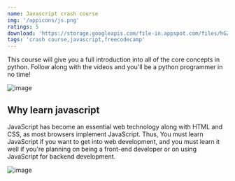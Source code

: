 ```yaml
---
name: Javascript crash course
img: '/appicons/js.png'
ratings: 5
download: 'https://storage.googleapis.com/file-in.appspot.com/files/hGZZQtO6xZ.zip'
tags: 'crash course,javascript,freecodecamp'
---
```


This course will give you a full introduction into all of the core concepts in python. Follow along with the videos and you'll be a python programmer in no time!

<img src="../../screenshots/Jscrashcourse/jscrashcoursess1.png" alt="image" >

## Why learn javascript

JavaScript has become an essential web technology along with HTML and CSS, as most browsers implement JavaScript. Thus, You must learn JavaScript if you want to get into web development, and you must learn it well if you're planning on being a front-end developer or on using JavaScript for backend development.

<img src="../../screenshots/Jscrashcourse/jscrashcoursess2.png" alt="image" >
